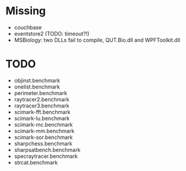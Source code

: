 # Missing

* couchbase
* eventstore2 (TODO: timeout?!)
* MSBiology: two DLLs fail to compile, QUT.Bio.dll and WPFToolkit.dll


# TODO

* objinst.benchmark
* onelist.benchmark
* perimeter.benchmark
* raytracer2.benchmark
* raytracer3.benchmark
* scimark-fft.benchmark
* scimark-lu.benchmark
* scimark-mc.benchmark
* scimark-mm.benchmark
* scimark-sor.benchmark
* sharpchess.benchmark
* sharpsatbench.benchmark
* specraytracer.benchmark
* strcat.benchmark
